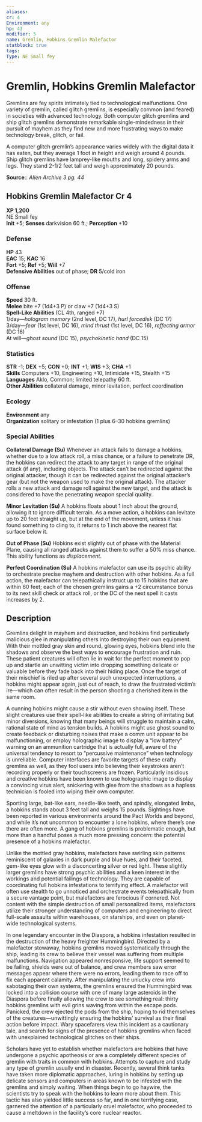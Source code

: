 ```yaml
---
aliases: 
cr: 4
Environment: any
hp: 43
modifier: 5
name: Gremlin, Hobkins Gremlin Malefactor
statblock: true
tags: 
Type: NE Small fey  
---
```


# Gremlin, Hobkins Gremlin Malefactor

Gremlins are fey spirits intimately tied to technological malfunctions. One variety of gremlin, called glitch gremlins, is especially common (and feared) in societies with advanced technology. Both computer glitch gremlins and ship glitch gremlins demonstrate remarkable single-mindedness in their pursuit of mayhem as they find new and more frustrating ways to make technology break, glitch, or fail.

A computer glitch gremlin’s appearance varies widely with the digital data it has eaten, but they average 1 foot in height and weigh around 4 pounds. Ship glitch gremlins have lamprey-like mouths and long, spidery arms and legs. They stand 2-1/2 feet tall and weigh approximately 20 pounds.


**Source**:: _Alien Archive 3 pg. 44_

## Hobkins Gremlin Malefactor Cr 4

**XP 1,200**  
NE Small fey  
**Init** +5; **Senses** darkvision 60 ft.; **Perception** +10  

### Defense

**HP** 43  
**EAC** 15; **KAC** 16  
**Fort** +5; **Ref** +5; **Will** +7  
**Defensive Abilities** out of phase; **DR** 5/cold iron  

### Offense

**Speed** 30 ft.  
**Melee** bite +7 (1d4+3 P) or claw +7 (1d4+3 S)  
**Spell-Like Abilities** (CL 4th, ranged +7)  
1/day—_hologram memory_ (2nd level, DC 17), _hurl forcedisk_ (DC 17)  
3/day—_fear_ (1st level, DC 16), _mind thrust_ (1st level, DC 16), _reffecting armor_ (DC 16)  
At will—_ghost sound_ (DC 15), _psychokinetic hand_ (DC 15)

### Statistics

**STR** -1; **DEX** +5; **CON** +0; **INT** +1; **WIS** +3; **CHA** +1  
**Skills** Computers +10, Engineering +10, Intimidate +15, Stealth +15  
**Languages** Aklo, Common; limited telepathy 60 ft.  
**Other Abilities** collateral damage, minor levitation, perfect coordination

### Ecology

**Environment** any  
**Organization** solitary or infestation (1 plus 6–30 hobkins gremlins)

### Special Abilities

**Collateral Damage (Su)** Whenever an attack fails to damage a hobkins, whether due to a low attack roll, a miss chance, or a failure to penetrate DR, the hobkins can redirect the attack to any target in range of the original attack (if any), including objects. The attack can’t be redirected against the original attacker, though it can be redirected against the original attacker’s gear (but not the weapon used to make the original attack). The attacker rolls a new attack and damage roll against the new target, and the attack is considered to have the penetrating weapon special quality.

**Minor Levitation (Su)** A hobkins floats about 1 inch about the ground, allowing it to ignore difficult terrain. As a move action, a hobkins can levitate up to 20 feet straight up, but at the end of the movement, unless it has found something to cling to, it returns to 1 inch above the nearest flat surface below it.

**Out of Phase (Su)** Hobkins exist slightly out of phase with the Material Plane, causing all ranged attacks against them to suffer a 50% miss chance. This ability functions as _displacement_.

**Perfect Coordination (Su)** A hobkins malefactor can use its psychic ability to orchestrate precise mayhem and destruction with other hobkins. As a full action, the malefactor can telepathically instruct up to 15 hobkins that are within 60 feet; each of the chosen gremlins gains a +2 circumstance bonus to its next skill check or attack roll, or the DC of the next spell it casts increases by 2.

## Description

Gremlins delight in mayhem and destruction, and hobkins find particularly malicious glee in manipulating others into destroying their own equipment. With their mottled gray skin and round, glowing eyes, hobkins blend into the shadows and observe the best ways to encourage frustration and ruin. These patient creatures will often lie in wait for the perfect moment to pop up and startle an unwitting victim into dropping something delicate or valuable before they fade back into their hiding place. Once the target of their mischief is riled up after several such unexpected interruptions, a hobkins might appear again, just out of reach, to draw the frustrated victim’s ire—which can often result in the person shooting a cherished item in the same room.

A cunning hobkins might cause a stir without even showing itself. These slight creatures use their spell-like abilities to create a string of irritating but minor diversions, knowing that many beings will struggle to maintain a calm, rational state of mind as tension builds. A hobkins might use ghost sound to create feedback or disturbing noises that make a comm unit appear to be malfunctioning, or employ holographic image to display a “low battery” warning on an ammunition cartridge that is actually full, aware of the universal tendency to resort to “percussive maintenance” when technology is unreliable. Computer interfaces are favorite targets of these crafty gremlins as well, as they fool users into believing their keystrokes aren’t recording properly or their touchscreens are frozen. Particularly insidious and creative hobkins have been known to use holographic image to display a convincing virus alert, snickering with glee from the shadows as a hapless technician is fooled into wiping their own computer.

Sporting large, bat-like ears, needle-like teeth, and spindly, elongated limbs, a hobkins stands about 3 feet tall and weighs 15 pounds. Sightings have been reported in various environments around the Pact Worlds and beyond, and while it’s not uncommon to encounter a lone hobkins, where there’s one there are often more. A gang of hobkins gremlins is problematic enough, but more than a handful poses a much more pressing concern: the potential presence of a hobkins malefactor.

Unlike the mottled gray hobkins, malefactors have swirling skin patterns reminiscent of galaxies in dark purple and blue hues, and their faceted, gem-like eyes glow with a disconcerting silver or red light. These slightly larger gremlins have strong psychic abilities and a keen interest in the workings and potential failings of technology. They are capable of coordinating full hobkins infestations to terrifying effect. A malefactor will often use stealth to go unnoticed and orchestrate events telepathically from a secure vantage point, but malefactors are ferocious if cornered. Not content with the simple destruction of small personalized items, malefactors utilize their stronger understanding of computers and engineering to direct full-scale assaults within warehouses, on starships, and even on planet-wide technological systems.

In one legendary encounter in the Diaspora, a hobkins infestation resulted in the destruction of the heavy freighter Hummingbird. Directed by a malefactor stowaway, hobkins gremlins moved systematically through the ship, leading its crew to believe their vessel was suffering from multiple malfunctions. Navigation appeared nonresponsive, life support seemed to be failing, shields were out of balance, and crew members saw error messages appear where there were no errors, leading them to race off to fix each apparent calamity. After manipulating the unlucky crew into sabotaging their own systems, the gremlins ensured the Hummingbird was locked into a collision course with one of many large asteroids in the Diaspora before finally allowing the crew to see something real: thirty hobkins gremlins with evil grins waving from within the escape pods. Panicked, the crew ejected the pods from the ship, hoping to rid themselves of the creatures—unwittingly ensuring the hobkins’ survival as their final action before impact. Wary spacefarers view this incident as a cautionary tale, and search for signs of the presence of hobkins gremlins when faced with unexplained technological glitches on their ships.

Scholars have yet to establish whether malefactors are hobkins that have undergone a psychic apotheosis or are a completely different species of gremlin with traits in common with hobkins. Attempts to capture and study any type of gremlin usually end in disaster. Recently, several think tanks have taken more diplomatic approaches, luring in hobkins by setting up delicate sensors and computers in areas known to be infested with the gremlins and simply waiting. When things begin to go haywire, the scientists try to speak with the hobkins to learn more about them. This tactic has also yielded little success so far, and in one terrifying case, garnered the attention of a particularly cruel malefactor, who proceeded to cause a meltdown in the facility’s core nuclear reactor.
